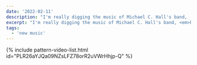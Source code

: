 ```yaml
---
date: '2022-02-11'
description: "I'm really digging the music of Michael C. Hall's band, 'Princess Goes to the Butterfly Museum'. Here's a playlist on YouTube of my current top 5"
excerpt: "I'm really digging the music of Michael C. Hall's band, <em>Princess Goes to the Butterfly Museum</em>. Here's a YouTube playlist I've made with my current top 5 songs. Enjoy."
tags:
  - 'new music'
---
```

{% include pattern-video-list.html id="PLR26aYJQa09NZsLFZ78orR2uVWrHhjp-Q" %}